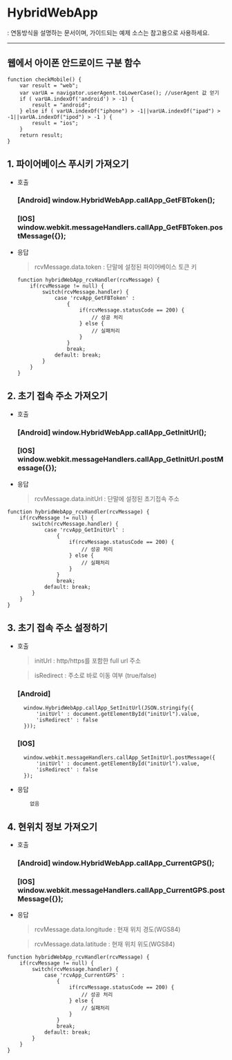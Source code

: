 # HybridWebApp
: 연동방식을 설명하는 문서이며, 가이드되는 예제 소스는 참고용으로 사용하세요.

-----
## 웹에서 아이폰 안드로이드 구분 함수
```
function checkMobile() {
    var result = "web";
    var varUA = navigator.userAgent.toLowerCase(); //userAgent 값 얻기
    if ( varUA.indexOf('android') > -1) {
        result = "android";
    } else if ( varUA.indexOf("iphone") > -1||varUA.indexOf("ipad") > -1||varUA.indexOf("ipod") > -1 ) {
        result = "ios";
    } 
    return result;
}
```

## 1. 파이어베이스 푸시키 가져오기
* 호출
    ### [Android]   window.HybridWebApp.callApp_GetFBToken();
    ### [IOS]       window.webkit.messageHandlers.callApp_GetFBToken.postMessage({});
* 응답
    > rcvMessage.data.token : 단말에 설정된 파이어베이스 토큰 키
    ```
    function hybridWebApp_rcvHandler(rcvMessage) {
        if(rcvMessage != null) {
            switch(rcvMessage.handler) {
                case 'rcvApp_GetFBToken' : 
                    {
                        if(rcvMessage.statusCode == 200) {
                            // 성공 처리
                        } else {
                            // 실패처리
                        }
                    }
                    break;
                default: break;
            }
        }
    }
    ```

## 2. 초기 접속 주소 가져오기
* 호출
    ### [Android]   window.HybridWebApp.callApp_GetInitUrl();
    ### [IOS]       window.webkit.messageHandlers.callApp_GetInitUrl.postMessage({});
* 응답
    >  rcvMessage.data.initUrl : 단말에 설정된 초기접속 주소
```
function hybridWebApp_rcvHandler(rcvMessage) {
    if(rcvMessage != null) {
        switch(rcvMessage.handler) {
            case 'rcvApp_GetInitUrl' : 
                {
                    if(rcvMessage.statusCode == 200) {
                        // 성공 처리
                    } else {
                        // 실패처리
                    }
                }
                break;
            default: break;
        }
    }
}
```

## 3. 초기 접속 주소 설정하기
* 호출
    > initUrl : http/https를 포함한 full url 주소

    > isRedirect : 주소로 바로 이동 여부 (true/false)
    ### [Android]   
        window.HybridWebApp.callApp_SetInitUrl(JSON.stringify({
            'initUrl' : document.getElementById("initUrl").value,   
            'isRedirect' : false
        }));
    ### [IOS]       
        window.webkit.messageHandlers.callApp_SetInitUrl.postMessage({
            'initUrl' : document.getElementById("initUrl").value,
            'isRedirect' : false
        });
* 응답
    ```
        없음
    ```

## 4. 현위치 정보 가져오기
* 호출
    ### [Android]   window.HybridWebApp.callApp_CurrentGPS();
    ### [IOS]       window.webkit.messageHandlers.callApp_CurrentGPS.postMessage({});
* 응답
    > rcvMessage.data.longitude : 현재 위치 경도(WGS84)

    > rcvMessage.data.latitude : 현재 위치 위도(WGS84)
```
function hybridWebApp_rcvHandler(rcvMessage) {
    if(rcvMessage != null) {
        switch(rcvMessage.handler) {
            case 'rcvApp_CurrentGPS' : 
                {
                    if(rcvMessage.statusCode == 200) {
                        // 성공 처리
                    } else {
                        // 실패처리
                    }
                }
                break;
            default: break;
        }
    }
}
```

